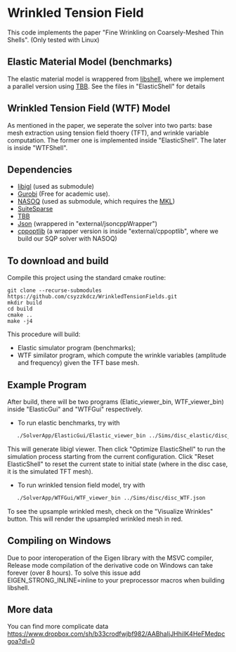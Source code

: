 # Wrinkled Tension Field

This code implements the paper "Fine Wrinkling on Coarsely-Meshed Thin Shells". (Only tested with Linux)

## Elastic Material Model (benchmarks)

The elastic material model is wrappered from [libshell](https://github.com/evouga/libshell), where we implement a parallel version using [TBB](https://github.com/wjakob/tbb). See the files in "ElasticShell" for details

## Wrinkled Tension Field (WTF) Model

As mentioned in the paper, we seperate the solver into two parts: base mesh extraction using tension field thoery (TFT), and wrinkle variable computation. The former one is implemented inside "ElasticShell". The later is inside "WTFShell".

## Dependencies
- [libigl](https://libigl.github.io/) (used as submodule)
- [Gurobi](https://www.gurobi.com/downloads/?campaignid=193283256&adgroupid=51266130904&creative=419644944624&keyword=gurobi&matchtype=p&gclid=Cj0KCQjwit_8BRCoARIsAIx3Rj6JdxrDRsUeWNRjj8ABmFg40kehVwvHoTsi28UxLeOqa8GhYTQU9usaAucxEALw_wcB) (Free for academic use).
- [NASOQ](https://nasoq.github.io/) (used as submodule, which requires the [MKL](https://www.intel.com/content/www/us/en/develop/documentation/get-started-with-mkl-for-dpcpp/top.html))
- [SuiteSparse](https://people.engr.tamu.edu/davis/suitesparse.html)
- [TBB](https://github.com/wjakob/tbb)
- [Json](https://github.com/open-source-parsers/jsoncpp) (wrappered in "external/jsoncppWrapper")
- [cppoptlib](https://github.com/PatWie/CppNumericalSolvers/tree/v2/include/cppoptlib) (a wrapper version is inside "external/cppoptlib", where we build our SQP solver with NASOQ)

## To download and build

Compile this project using the standard cmake routine:

    git clone --recurse-submodules https://github.com/csyzzkdcz/WrinkledTensionFields.git
    mkdir build
    cd build
    cmake ..
    make -j4

This procedure will build:
 - Elastic simulator program (benchmarks);
 - WTF similator program, which compute the wrinkle variables (amplitude and frequency) given the TFT base mesh.

## Example Program

After build, there will be two programs (Elatic_viewer_bin, WTF_viewer_bin) inside "ElasticGui" and "WTFGui" respectively.
- To run elastic benchmarks, try with
```bash
   ./SolverApp/ElasticGui/Elastic_viewer_bin ../Sims/disc_elastic/disc_elastic.json
```
  This will generate libigl viewer. Then click "Optimize ElasticShell" to run the simulation process starting from the current configuration. Click "Reset ElasticShell" to reset the current state to initial state (where in the disc case, it is the simulated TFT mesh).
- To run wrinkled tension field model, try with
```bash
   ./SolverApp/WTFGui/WTF_viewer_bin ../Sims/disc/disc_WTF.json
```
To see the upsample wrinkled mesh, check on the "Visualize Wrinkles" button. This will render the upsampled wrinkled mesh in red. 

## Compiling on Windows

Due to poor interoperation of the Eigen library with the MSVC compiler, Release mode compilation of the derivative code on Windows can take forever (over 8 hours). To solve this issue add EIGEN_STRONG_INLINE=inline to your preprocessor macros when building libshell.

## More data

You can find more complicate data https://www.dropbox.com/sh/b33crodfwjbf982/AABhaIjJHhiIK4HeFMedpcgoa?dl=0
